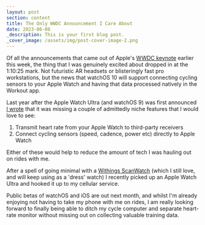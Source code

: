 ```yaml
---
layout: post
section: content
title: The Only WWDC Announcement I Care About
date: 2023-06-08
_description: This is your first blog post.
_cover_image: /assets/img/post-cover-image-2.png
---
```


Of all the announcements that came out of Apple's [WWDC keynote](https://podcasts.apple.com/au/podcast/apple-events-video/id275834665?i=1000615768968) earlier this week, the thing that I was genuinely excited about dropped in at the 1:10:25 mark. Not futuristic AR headsets or blisteringly fast pro workstations, but the news that watchOS 10 will support connecting cycling sensors to your Apple Watch and having that data processed natively in the Workout app.

Last year after the Apple Watch Ultra (and watchOS 9) was first announced [I wrote](/blog/the-missing-feature-in-apple-watch/) that it was missing a couple of admittedly niche features that I would love to see:

1. Transmit heart rate from your Apple Watch to third-party receivers
2. Connect cycling sensors (speed, cadence, power etc) directly to Apple Watch

Either of these would help to reduce the amount of tech I was hauling out on rides with me.

After a spell of going minimal with a [Withings ScanWatch](https://www.withings.com/au/en/scanwatch) (which I still love, and will keep using as a 'dress' watch) I recently picked up an Apple Watch Ultra and hooked it up to my cellular service.

Public betas of watchOS and iOS are out next month, and whilst I'm already enjoying not having to take my phone with me on rides, I am really looking forward to finally being able to ditch my cycle computer and separate heart-rate monitor without missing out on collecting valuable training data.
